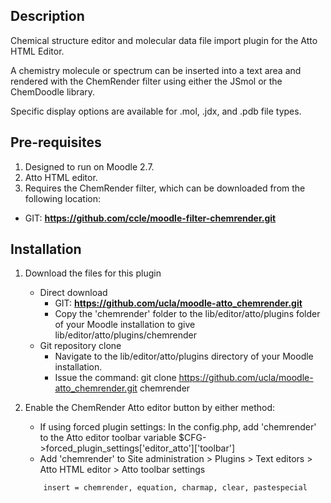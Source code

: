 Description
-----------
Chemical structure editor and molecular data file import plugin for the Atto HTML Editor.

A chemistry molecule or spectrum can be inserted into a text area and rendered with the ChemRender filter using either the JSmol or the ChemDoodle library.

Specific display options are available for .mol, .jdx, and .pdb file types.

Pre-requisites
--------------
1. Designed to run on Moodle 2.7.
2. Atto HTML editor.
3. Requires the ChemRender filter, which can be downloaded from the following location:

- GIT: **https://github.com/ccle/moodle-filter-chemrender.git**
 

Installation
------------
1. Download the files for this plugin
    - Direct download
        - GIT: **https://github.com/ucla/moodle-atto_chemrender.git**
        - Copy the 'chemrender' folder to the lib/editor/atto/plugins folder of your Moodle installation to give lib/editor/atto/plugins/chemrender
    - Git repository clone
        - Navigate to the lib/editor/atto/plugins directory of your Moodle installation.
        - Issue the command: git clone https://github.com/ucla/moodle-atto_chemrender.git chemrender

2. Enable the ChemRender Atto editor button by either method:
    - If using forced plugin settings: In the config.php, add 'chemrender' to the Atto editor toolbar variable $CFG->forced_plugin_settings['editor_atto']['toolbar']
    - Add 'chemrender' to Site administration > Plugins > Text editors > Atto HTML editor > Atto toolbar settings

    ```sh
        insert = chemrender, equation, charmap, clear, pastespecial
    ```